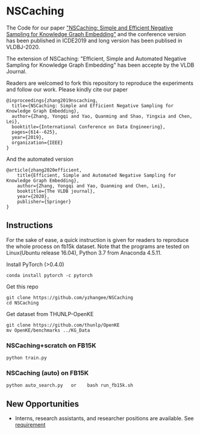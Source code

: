 # NSCaching
The Code for our paper ["NSCaching: Simple and Efficient Negative Sampling for Knowledge Graph Embedding"](https://arxiv.org/abs/1812.06410) and the conference version has been published in ICDE2019 and long version has been publised in VLDBJ-2020.

The extension of NSCaching: "Efficient, Simple and Automated Negative Sampling for Knowledge Graph Embedding" has been accepte by the VLDB Journal.

Readers are welcomed to fork this repository to reproduce the experiments and follow our work. Please kindly cite our paper

    @inproceedings{zhang2019nscaching,
      title={NSCaching: Simple and Efficient Negative Sampling for Knowledge Graph Embedding},
      author={Zhang, Yongqi and Yao, Quanming and Shao, Yingxia and Chen, Lei},
      booktitle={International Conference on Data Engineering},
      pages={614--625},
      year={2019},
      organization={IEEE}
    }

And the automated version

    @article{zhang2020efficient,
        title{Efficient, Simple and Automated Negative Sampling for Knowledge Graph Embedding},
        author={Zhang, Yongqi and Yao, Quanming and Chen, Lei},
        booktitle={The VLDB journal},
        year={2020},
        publisher={Springer}
    }

## Instructions
For the sake of ease, a quick instruction is given for readers to reproduce the whole process on fb15k dataset.
Note that the programs are tested on Linux(Ubuntu release 16.04), Python 3.7 from Anaconda 4.5.11.

Install PyTorch (>0.4.0)
    
    conda install pytorch -c pytorch
    
Get this repo

    git clone https://github.com/yzhangee/NSCaching
    cd NSCaching
Get dataset from THUNLP-OpenKE
  
    git clone https://github.com/thunlp/OpenKE
    mv OpenKE/benchmarks ../KG_Data

### NSCaching+scratch on FB15K

    python train.py

### NSCaching (auto) on FB15K

    python auto_search.py   or    bash run_fb15k.sh
    
## New Opportunities
- Interns, research assistants, and researcher positions are available. See [requirement](http://www.cse.ust.hk/~qyaoaa/pages/job-ad.pdf)
